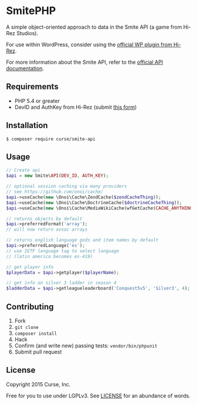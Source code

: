# SmitePHP

A simple object-oriented approach to data in the Smite API (a game from Hi-Rez Studios).

For use within WordPress, consider using the [official WP plugin from Hi-Rez](https://github.com/hirezstudios/smite-api-wp).

For more information about the Smite API, refer to the [official API documentation](https://docs.google.com/document/d/1OFS-3ocSx-1Rvg4afAnEHlT3917MAK_6eJTR6rzr-BM/).

## Requirements

* PHP 5.4 or greater
* DevID and AuthKey from Hi-Rez (submit [this form](https://fs12.formsite.com/HiRez/form48/secure_index.html))

## Installation

```
$ composer require curse/smite-api
```

## Usage

```php
// Create api
$api = new Smite\API(DEV_ID, AUTH_KEY);

// optional session caching via many providers
// see https://github.com/onoi/cache/
$api->useCache(new \Onoi\Cache\ZendCache($zendCacheThing));
$api->useCache(new \Onoi\Cache\DoctrineCache($doctrineCacheThing));
$api->useCache(new \Onoi\Cache\MediaWikiCache(wfGetCache(CACHE_ANYTHING)));

// returns objects by default
$api->preferredFormat('array');
// will now return assoc arrays

// returns english language gods and item names by default
$api->preferredLanguage('es');
// use IETF language tag to select language
// (latin america becomes es-419)

// get player info
$playerData = $api->getplayer($playerName);

// get info on silver 3 ladder in season 4
$ladderData = $api->getleagueleaderboard('Conquest5v5', 'Silver3', 4);
```

## Contributing

1. Fork
2. `git clone`
3. `composer install`
4. Hack
5. Confirm (and write new) passing tests: `vendor/bin/phpunit`
6. Submit pull request

## License

Copyright 2015 Curse, Inc.

Free for you to use under LGPLv3. See [LICENSE](LICENSE) for an abundance of words.

